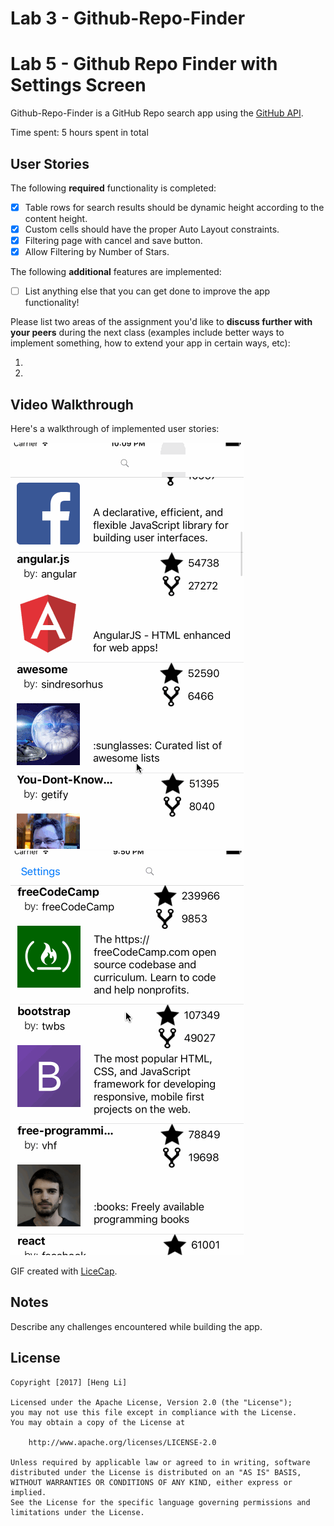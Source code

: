 # Lab 3 - Github-Repo-Finder
# Lab 5 - Github Repo Finder with Settings Screen

Github-Repo-Finder is a GitHub Repo search app using the [GitHub API](https://developer.github.com/v3/search/#search-repositories).

Time spent: 5 hours spent in total

## User Stories

The following **required** functionality is completed:

- [X] Table rows for search results should be dynamic height according to the content height.
- [X] Custom cells should have the proper Auto Layout constraints.
- [X]  Filtering page with cancel and save button.
- [X]  Allow Filtering by Number of Stars.

The following **additional** features are implemented:

- [ ] List anything else that you can get done to improve the app functionality!

Please list two areas of the assignment you'd like to **discuss further with your peers** during the next class (examples include better ways to implement something, how to extend your app in certain ways, etc):

1.
2.

## Video Walkthrough

Here's a walkthrough of implemented user stories:

<img src='https://github.com/BconstantLee/Github-Repo-Finder/blob/master/demo.gif' title='Video Walkthrough' width='' alt='Video Walkthrough' />

<img src='https://github.com/BconstantLee/Github-Repo-Finder/blob/master/demo2.gif' title='Video Walkthrough' width='' alt='Video Walkthrough' />

GIF created with [LiceCap](http://www.cockos.com/licecap/).

## Notes

Describe any challenges encountered while building the app.

## License

    Copyright [2017] [Heng Li]

    Licensed under the Apache License, Version 2.0 (the "License");
    you may not use this file except in compliance with the License.
    You may obtain a copy of the License at

        http://www.apache.org/licenses/LICENSE-2.0

    Unless required by applicable law or agreed to in writing, software
    distributed under the License is distributed on an "AS IS" BASIS,
    WITHOUT WARRANTIES OR CONDITIONS OF ANY KIND, either express or implied.
    See the License for the specific language governing permissions and
    limitations under the License.
